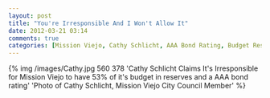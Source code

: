 ```yaml
---
layout: post
title: "You're Irresponsible And I Won't Allow It"
date: 2012-03-21 03:14
comments: true
categories: [Mission Viejo, Cathy Schlicht, AAA Bond Rating, Budget Reserves, The FHL Financial Group]
---
```


{% img /images/Cathy.jpg 560 378 'Cathy Schlicht Claims It's Irresponsible for Mission Viejo to have 53% of it's budget in reserves and a AAA bond rating' 'Photo of Cathy Schlicht, Mission Viejo City Council Member' %}